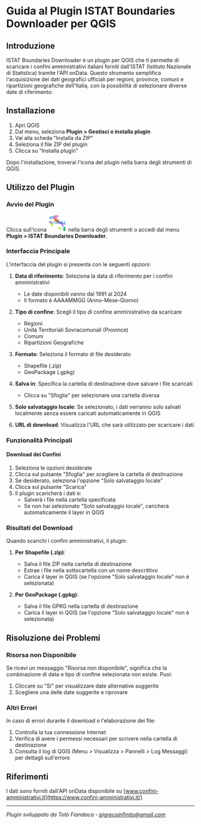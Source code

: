 # Guida al Plugin ISTAT Boundaries Downloader per QGIS

## Introduzione
ISTAT Boundaries Downloader è un plugin per QGIS che ti permette di scaricare i confini amministrativi italiani forniti dall'ISTAT (Istituto Nazionale di Statistica) tramite l'API onData. Questo strumento semplifica l'acquisizione dei dati geografici ufficiali per regioni, province, comuni e ripartizioni geografiche dell'Italia, con la possibilità di selezionare diverse date di riferimento.

## Installazione

1. Apri QGIS
2. Dal menu, seleziona **Plugin > Gestisci e installa plugin**
3. Vai alla scheda "Installa da ZIP"
4. Seleziona il file ZIP del plugin
5. Clicca su "Installa plugin"

Dopo l'installazione, troverai l'icona del plugin nella barra degli strumenti di QGIS.

## Utilizzo del Plugin

### Avvio del Plugin
Clicca sull'icona ![icona plugin](icon.png) nella barra degli strumenti o accedi dal menu **Plugin > ISTAT Boundaries Downloader**.

### Interfaccia Principale
L'interfaccia del plugin si presenta con le seguenti opzioni:

1. **Data di riferimento**: Seleziona la data di riferimento per i confini amministrativi
   - Le date disponibili vanno dal 1991 al 2024
   - Il formato è AAAAMMGG (Anno-Mese-Giorno)

2. **Tipo di confine**: Scegli il tipo di confine amministrativo da scaricare
   - Regioni
   - Unità Territoriali Sovracomunali (Province)
   - Comuni
   - Ripartizioni Geografiche

3. **Formato**: Seleziona il formato di file desiderato
   - Shapefile (.zip)
   - GeoPackage (.gpkg)

4. **Salva in**: Specifica la cartella di destinazione dove salvare i file scaricati
   - Clicca su "Sfoglia" per selezionare una cartella diversa

5. **Solo salvataggio locale**: Se selezionato, i dati verranno solo salvati localmente senza essere caricati automaticamente in QGIS

6. **URL di download**: Visualizza l'URL che sarà utilizzato per scaricare i dati

### Funzionalità Principali

#### Download dei Confini
1. Seleziona le opzioni desiderate
2. Clicca sul pulsante "Sfoglia" per scegliere la cartella di destinazione
3. Se desiderato, seleziona l'opzione "Solo salvataggio locale"
4. Clicca sul pulsante "Scarica"
5. Il plugin scaricherà i dati e:
   - Salverà i file nella cartella specificata
   - Se non hai selezionato "Solo salvataggio locale", caricherà automaticamente il layer in QGIS

### Risultati del Download

Quando scarichi i confini amministrativi, il plugin:

1. **Per Shapefile (.zip)**:
   - Salva il file ZIP nella cartella di destinazione
   - Estrae i file nella sottocartella con un nome descrittivo
   - Carica il layer in QGIS (se l'opzione "Solo salvataggio locale" non è selezionata)

2. **Per GeoPackage (.gpkg)**:
   - Salva il file GPKG nella cartella di destinazione
   - Carica il layer in QGIS (se l'opzione "Solo salvataggio locale" non è selezionata)

## Risoluzione dei Problemi

### Risorsa non Disponibile
Se ricevi un messaggio "Risorsa non disponibile", significa che la combinazione di data e tipo di confine selezionata non esiste. Puoi:
1. Cliccare su "Sì" per visualizzare date alternative suggerite
2. Scegliere una delle date suggerite e riprovare

### Altri Errori
In caso di errori durante il download o l'elaborazione dei file:
1. Controlla la tua connessione Internet
2. Verifica di avere i permessi necessari per scrivere nella cartella di destinazione
3. Consulta il log di QGIS (Menu > Visualizza > Pannelli > Log Messaggi) per dettagli sull'errore

## Riferimenti
I dati sono forniti dall'API onData disponibile su [www.confini-amministrativi.it](https://www.confini-amministrativi.it/)

---

*Plugin sviluppato da Totò Fiandaca - pigrecoinfinito@gmail.com*